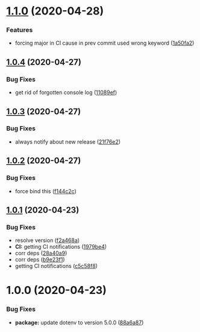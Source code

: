 # [1.1.0](https://github.com/Skitionek/financial-modeling-prep-data-source/compare/v1.0.4...v1.1.0) (2020-04-28)


### Features

* forcing major in CI cause in prev commit used wrong keyword ([1a50fa2](https://github.com/Skitionek/financial-modeling-prep-data-source/commit/1a50fa2606a23010a7439cbdad26ee527468904c))

## [1.0.4](https://github.com/Skitionek/financial-modeling-prep-data-source/compare/v1.0.3...v1.0.4) (2020-04-27)


### Bug Fixes

* get rid of forgotten console log ([11089ef](https://github.com/Skitionek/financial-modeling-prep-data-source/commit/11089ef4bb55e3df9660a3f2b2f6b80cc2276e58))

## [1.0.3](https://github.com/Skitionek/financial-modeling-prep-data-source/compare/v1.0.2...v1.0.3) (2020-04-27)


### Bug Fixes

* always notify about new release ([21f76e2](https://github.com/Skitionek/financial-modeling-prep-data-source/commit/21f76e22c920490860814c3a757a524479dcf638))

## [1.0.2](https://github.com/Skitionek/financial-modeling-prep-data-source/compare/v1.0.1...v1.0.2) (2020-04-27)


### Bug Fixes

* force bind this ([f144c2c](https://github.com/Skitionek/financial-modeling-prep-data-source/commit/f144c2c89bc05e21af02d2e97e37bd16573a3c59))

## [1.0.1](https://github.com/Skitionek/financial-modeling-prep-data-source/compare/v1.0.0...v1.0.1) (2020-04-23)


### Bug Fixes

* resolve version ([f2a468a](https://github.com/Skitionek/financial-modeling-prep-data-source/commit/f2a468a104da5c60f44fe633c6fea96275fe13d8))
* **CI:** getting CI notifications ([1979be4](https://github.com/Skitionek/financial-modeling-prep-data-source/commit/1979be4d55c3fc5e0dcb8c26dd86ab777e8d584e))
* corr deps ([28a40a9](https://github.com/Skitionek/financial-modeling-prep-data-source/commit/28a40a9d0cd690c538358894c42b92eb2cd04dba))
* corr deps ([b9e23f1](https://github.com/Skitionek/financial-modeling-prep-data-source/commit/b9e23f128ded41671bcf6db0d5953f45c93d75ff))
* getting CI notifications ([c5c58f8](https://github.com/Skitionek/financial-modeling-prep-data-source/commit/c5c58f89047a301a971fd3db2f146e7a4fd36aaa))

# 1.0.0 (2020-04-23)


### Bug Fixes

* **package:** update dotenv to version 5.0.0 ([88a6a87](https://github.com/Skitionek/financial-modeling-prep-data-source/commit/88a6a87eb2dd9e6a7ed0faa349f50216e88ac092))

